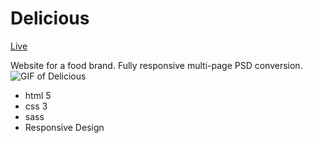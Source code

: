# Delicious
[Live](https://vt1022.github.io/delicious/)

Website for a food brand. Fully responsive multi-page PSD conversion.
![GIF of Delicious](https://i.imgur.com/2HQWqlo.gif)
* html 5
* css 3
* sass
* Responsive Design
